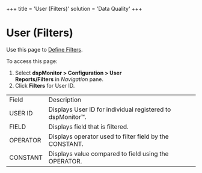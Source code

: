 +++
title = 'User (Filters)'
solution = 'Data Quality'
+++

# User (Filters)

<div class="use">

Use this page to [Define
Filters](../Use_Cases/Configure_User_Settings_Reports_and_Filters.htm#Define_Filters).

</div>

To access this page:

1.  Select **dspMonitor \> Configuration \> User
    Reports/Filters** in *Navigation* pane.
2.  Click **Filters** for User
ID.

|          |                                                            |
| -------- | ---------------------------------------------------------- |
| Field    | Description                                                |
| USER ID  | Displays User ID for individual registered to dspMonitor™. |
| FIELD    | Displays field that is filtered.                           |
| OPERATOR | Displays operator used to filter field by the CONSTANT.    |
| CONSTANT | Displays value compared to field using the OPERATOR.       |
